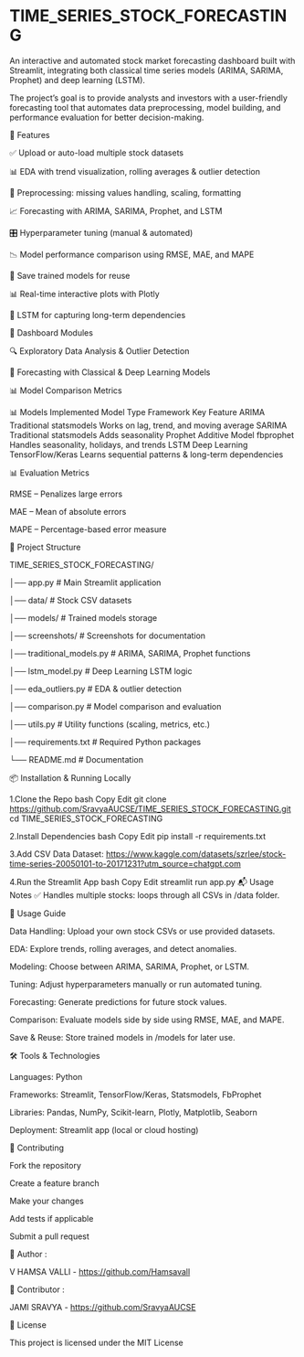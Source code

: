 # TIME_SERIES_STOCK_FORECASTING

An interactive and automated stock market forecasting dashboard built with Streamlit, integrating both classical time series models (ARIMA, SARIMA, Prophet) and deep learning (LSTM).

The project’s goal is to provide analysts and investors with a user-friendly forecasting tool that automates data preprocessing, model building, and performance evaluation for better decision-making.

🚀 Features

✅ Upload or auto-load multiple stock datasets

📊 EDA with trend visualization, rolling averages & outlier detection

🧹 Preprocessing: missing values handling, scaling, formatting

📈 Forecasting with ARIMA, SARIMA, Prophet, and LSTM

🎛️ Hyperparameter tuning (manual & automated)

📉 Model performance comparison using RMSE, MAE, and MAPE

💾 Save trained models for reuse

📊 Real-time interactive plots with Plotly

🧠 LSTM for capturing long-term dependencies

🧭 Dashboard Modules

🔍 Exploratory Data Analysis & Outlier Detection

🤖 Forecasting with Classical & Deep Learning Models

📊 Model Comparison Metrics

📊 Models Implemented
Model	Type	Framework	Key Feature
ARIMA	Traditional	statsmodels	Works on lag, trend, and moving average
SARIMA	Traditional	statsmodels	Adds seasonality
Prophet	Additive Model	fbprophet	Handles seasonality, holidays, and trends
LSTM	Deep Learning	TensorFlow/Keras	Learns sequential patterns & long-term dependencies

📊 Evaluation Metrics

RMSE – Penalizes large errors

MAE – Mean of absolute errors

MAPE – Percentage-based error measure

📁 Project Structure
<br>

TIME_SERIES_STOCK_FORECASTING/

│── app.py                # Main Streamlit application

│── data/                 # Stock CSV datasets

│── models/               # Trained models storage

│── screenshots/          # Screenshots for documentation

│── traditional_models.py # ARIMA, SARIMA, Prophet functions

│── lstm_model.py         # Deep Learning LSTM logic

│── eda_outliers.py       # EDA & outlier detection

│── comparison.py         # Model comparison and evaluation

│── utils.py              # Utility functions (scaling, metrics, etc.)

│── requirements.txt      # Required Python packages

└── README.md             # Documentation

📦 Installation & Running Locally

1.Clone the Repo bash Copy Edit git clone https://github.com/SravyaAUCSE/TIME_SERIES_STOCK_FORECASTING.git cd TIME_SERIES_STOCK_FORECASTING

2.Install Dependencies bash Copy Edit pip install -r requirements.txt

3.Add CSV Data Dataset: https://www.kaggle.com/datasets/szrlee/stock-time-series-20050101-to-20171231?utm_source=chatgpt.com

4.Run the Streamlit App bash Copy Edit streamlit run app.py 📬 Usage Notes ✅ Handles multiple stocks: loops through all CSVs in /data folder.

📌 Usage Guide

Data Handling: Upload your own stock CSVs or use provided datasets.

EDA: Explore trends, rolling averages, and detect anomalies.

Modeling: Choose between ARIMA, SARIMA, Prophet, or LSTM.

Tuning: Adjust hyperparameters manually or run automated tuning.

Forecasting: Generate predictions for future stock values.

Comparison: Evaluate models side by side using RMSE, MAE, and MAPE.

Save & Reuse: Store trained models in /models for later use.

🛠 Tools & Technologies

Languages: Python

Frameworks: Streamlit, TensorFlow/Keras, Statsmodels, FbProphet

Libraries: Pandas, NumPy, Scikit-learn, Plotly, Matplotlib, Seaborn

Deployment: Streamlit app (local or cloud hosting)

🤝 Contributing

Fork the repository

Create a feature branch

Make your changes

Add tests if applicable

Submit a pull request

👤 Author : 

V HAMSA VALLI - https://github.com/Hamsavall

👥 Contributor :

JAMI SRAVYA - https://github.com/SravyaAUCSE

📄 License

This project is licensed under the MIT License


